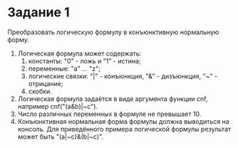 # Задание 1
Преобразовать логическую формулу в конъюнктивную нормальную форму.
1. Логическая формула может содержать:
    1. константы: "0" - ложь и "1" - истина;
    2. переменные: "a" ... "z";
    3. логические связки: "|" - конъюнкция, "&" - дизъюнкция, "~" - отрицание;
    4. скобки.
2. Логическая формула задаётся в виде аргумента функции cnf, например cnf("(a&b)|~c").
3. Число различных переменных в формуле не превышает 10.
4. Конъюнктивная нормальная форма формулы должна выводиться на консоль. Для приведённого примера логической формулы результат может быть "(a|~c)&(b|~c)". 
